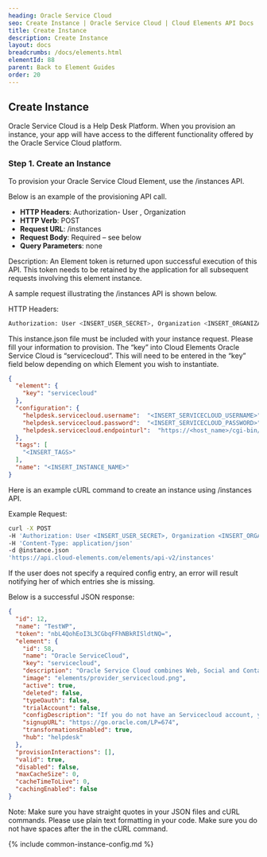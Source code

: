 ```yaml
---
heading: Oracle Service Cloud
seo: Create Instance | Oracle Service Cloud | Cloud Elements API Docs
title: Create Instance
description: Create Instance
layout: docs
breadcrumbs: /docs/elements.html
elementId: 88
parent: Back to Element Guides
order: 20
---
```


## Create Instance

Oracle Service Cloud is a Help Desk Platform. When you provision an instance, your app will have access to the different functionality offered by the Oracle Service Cloud platform.

### Step 1. Create an Instance

To provision your Oracle Service Cloud Element, use the /instances API.

Below is an example of the provisioning API call.

* __HTTP Headers__: Authorization- User <user secret>, Organization <organization secret>
* __HTTP Verb__: POST
* __Request URL__: /instances
* __Request Body__: Required – see below
* __Query Parameters__: none

Description: An Element token is returned upon successful execution of this API. This token needs to be retained by the application for all subsequent requests involving this element instance.

A sample request illustrating the /instances API is shown below.

HTTP Headers:

```bash
Authorization: User <INSERT_USER_SECRET>, Organization <INSERT_ORGANIZATION_SECRET>

```
This instance.json file must be included with your instance request.  Please fill your information to provision.  The “key” into Cloud Elements Oracle Service Cloud is “servicecloud”.  This will need to be entered in the “key” field below depending on which Element you wish to instantiate.

```JSON
{
  "element": {
    "key": "servicecloud"
  },
  "configuration": {
  	"helpdesk.servicecloud.username":  "<INSERT_SERVICECLOUD_USERNAME>",
  	"helpdesk.servicecloud.password":  "<INSERT_SERVICECLOUD_PASSWORD>",
  	"helpdesk.servicecloud.endpointurl":  "https://<host_name>/cgi-bin/<interface>.cfg/services/soap?wsdl"
  },
  "tags": [
    "<INSERT_TAGS>"
  ],
  "name": "<INSERT_INSTANCE_NAME>"
}
```

Here is an example cURL command to create an instance using /instances API.

Example Request:

```bash
curl -X POST
-H 'Authorization: User <INSERT_USER_SECRET>, Organization <INSERT_ORGANIZATION_SECRET>'
-H 'Content-Type: application/json'
-d @instance.json
'https://api.cloud-elements.com/elements/api-v2/instances'
```

If the user does not specify a required config entry, an error will result notifying her of which entries she is missing.

Below is a successful JSON response:

```JSON
{
  "id": 12,
  "name": "TestWP",
  "token": "nbL4QohEoI3L3CGbqFFhNBkRISldtNQ=",
  "element": {
    "id": 58,
    "name": "Oracle ServiceCloud",
    "key": "servicecloud",
    "description": "Oracle Service Cloud combines Web, Social and Contact Center experiences for a unified, cross-channel service solution in the Cloud, enabling organizations to increase sales and adoption, build trust and strengthen relationships, and reduce costs and effort. Integrate your applications with Oracle Service Cloud using Cloud Elements",
    "image": "elements/provider_servicecloud.png",
    "active": true,
    "deleted": false,
    "typeOauth": false,
    "trialAccount": false,
    "configDescription": "If you do not have an Servicecloud account, you can create one at Service Cloud Register",
    "signupURL": "https://go.oracle.com/LP=674",
    "transformationsEnabled": true,
    "hub": "helpdesk"
  },
  "provisionInteractions": [],
  "valid": true,
  "disabled": false,
  "maxCacheSize": 0,
  "cacheTimeToLive": 0,
  "cachingEnabled": false
}
```

Note:  Make sure you have straight quotes in your JSON files and cURL commands.  Please use plain text formatting in your code.  Make sure you do not have spaces after the in the cURL command.

{% include common-instance-config.md %}
